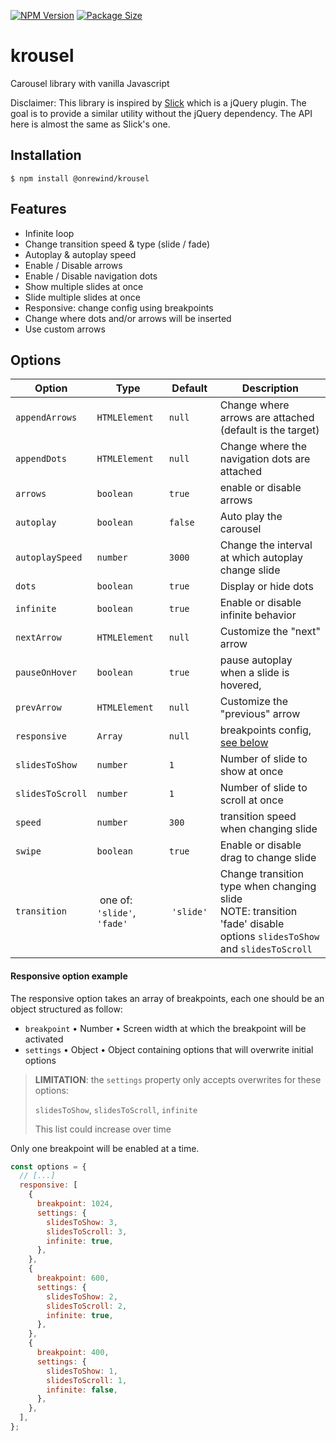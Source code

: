 [![NPM Version](https://badgen.net/npm/v/@onrewind/krousel)](https://www.npmjs.com/package/@onrewind/krousel)
[![Package Size](https://badgen.net/packagephobia/install/@onrewind/krousel)](https://www.npmjs.com/package/@onrewind/krousel)

# krousel

Carousel library with vanilla Javascript

Disclaimer: This library is inspired by [Slick](https://github.com/kenwheeler/slick) which is a jQuery plugin. The goal is to provide a similar utility without the jQuery dependency. The API here is almost the same as Slick's one.

## Installation

```console
$ npm install @onrewind/krousel
```

## Features

- Infinite loop
- Change transition speed & type (slide / fade)
- Autoplay & autoplay speed
- Enable / Disable arrows
- Enable / Disable navigation dots
- Show multiple slides at once
- Slide multiple slides at once
- Responsive: change config using breakpoints
- Change where dots and/or arrows will be inserted
- Use custom arrows

## Options

| Option           | Type                         | Default     | Description                                                                                                                |
| ---------------- | ---------------------------- | ----------- | -------------------------------------------------------------------------------------------------------------------------- |
| `appendArrows`   | `HTMLElement`                | `null`      | Change where arrows are attached (default is the target)                                                                   |
| `appendDots`     | `HTMLElement`                | `null`      | Change where the navigation dots are attached                                                                              |
| `arrows`         | `boolean`                    | `true`      | enable or disable arrows                                                                                                   |
| `autoplay`       | `boolean`                    | `false`     | Auto play the carousel                                                                                                     |
| `autoplaySpeed`  | `number`                     | `3000`      | Change the interval at which autoplay change slide                                                                         |
| `dots`           | `boolean`                    | `true`      | Display or hide dots                                                                                                       |
| `infinite`       | `boolean`                    | `true`      | Enable or disable infinite behavior                                                                                        |
| `nextArrow`      | `HTMLElement`                | `null`      | Customize the "next" arrow                                                                                                 |
| `pauseOnHover`   | `boolean`                    | `true`      | pause autoplay when a slide is hovered,                                                                                    |
| `prevArrow`      | `HTMLElement`                | `null`      | Customize the "previous" arrow                                                                                             |
| `responsive`     | `Array`                      | `null`      | breakpoints config, [see below](#responsive-option-example)                                                                |
| `slidesToShow`   | `number`                     | `1`         | Number of slide to show at once                                                                                            |
| `slidesToScroll` | `number`                     | `1`         | Number of slide to scroll at once                                                                                          |
| `speed`          | `number`                     | `300`       | transition speed when changing slide                                                                                       |
| `swipe`          | `boolean`                    | `true`      | Enable or disable drag to change slide                                                                                     |
| `transition`     |  one of: `'slide'`, `'fade'` |  `'slide'`  | Change transition type when changing slide<br/>NOTE: transition 'fade' disable options `slidesToShow` and `slidesToScroll` |

#### Responsive option example

The responsive option takes an array of breakpoints, each one should be an object structured as follow:

- `breakpoint` • Number • Screen width at which the breakpoint will be activated
- `settings` • Object • Object containing options that will overwrite initial options

> **LIMITATION**: the `settings` property only accepts overwrites for these options:
>
> `slidesToShow`, `slidesToScroll`, `infinite`
>
> This list could increase over time

Only one breakpoint will be enabled at a time.

```javascript
const options = {
  // [...]
  responsive: [
    {
      breakpoint: 1024,
      settings: {
        slidesToShow: 3,
        slidesToScroll: 3,
        infinite: true,
      },
    },
    {
      breakpoint: 600,
      settings: {
        slidesToShow: 2,
        slidesToScroll: 2,
        infinite: true,
      },
    },
    {
      breakpoint: 400,
      settings: {
        slidesToShow: 1,
        slidesToScroll: 1,
        infinite: false,
      },
    },
  ],
};
```
